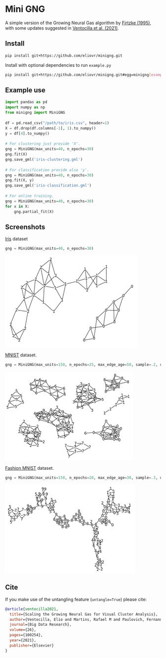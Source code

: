 # Mini GNG
A simple version of the Growing Neural Gas algorithm by [Firtzke (1995)](http://citeseerx.ist.psu.edu/viewdoc/download?doi=10.1.1.648.1905&rep=rep1&type=pdf), with some updates suggested in [Ventocilla et al. (2021)](https://www.sciencedirect.com/science/article/pii/S221457962100071X). 

## Install
```bash
pip install git+https://github.com/eliovr/minigng.git
```

Install with optional dependencies to run `example.py`

```bash
pip install git+https://github.com/eliovr/minigng.git#egg=minigng[example]
```

## Example use
```python
import pandas as pd
import numpy as np
from minigng import MiniGNG

df = pd.read_csv("/path/to/iris.csv", header=1)
X = df.drop(df.columns[-1], 1).to_numpy()
y = df[4].to_numpy()

# For clustering just provide 'X'.
gng = MiniGNG(max_units=40, n_epochs=30)
gng.fit(X)
gng.save_gml('iris-clustering.gml')

# For classification provide also 'y'.
gng = MiniGNG(max_units=40, n_epochs=30)
gng.fit(X, y)
gng.save_gml('iris-classification.gml')

# For online training.
gng = MiniGNG(max_units=40, n_epochs=30)
for x in X:
    gng.partial_fit(X)
```

## Screenshots

[Iris](https://archive.ics.uci.edu/ml/datasets/Iris) dataset
```python
gng = MiniGNG(max_units=40, n_epochs=30)
```
![alt text](img/iris.png)

[MNIST](http://yann.lecun.com/exdb/mnist/) dataset.
```python
gng = MiniGNG(max_units=150, n_epochs=25, max_edge_age=50, sample=.2, untangle=True, max_size_connect=5)
```
![alt text](img/mnist.png)


[Fashion MNIST](https://github.com/zalandoresearch/fashion-mnist) dataset.
```python
gng = MiniGNG(max_units=150, n_epochs=20, max_edge_age=30, sample=.3, untangle=True, max_size_connect=0)
```
![alt text](img/fashion_mnist.png)

## Cite

If you make use of the untangling feature (`untangle=True`) please cite:

```bibtex
@article{ventocilla2021,
  title={Scaling the Growing Neural Gas for Visual Cluster Analysis},
  author={Ventocilla, Elio and Martins, Rafael M and Paulovich, Fernando and Riveiro, Maria},
  journal={Big Data Research},
  volume={26},
  pages={100254},
  year={2021},
  publisher={Elsevier}
}
```